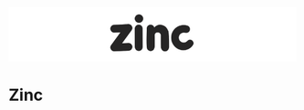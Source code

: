 <picture>
  <source media="(prefers-color-scheme: dark)" srcset="logos/logo_github_white.png">
  <img alt="zinc logo" src="logos/logo_github_black.png">
</picture>

# Zinc